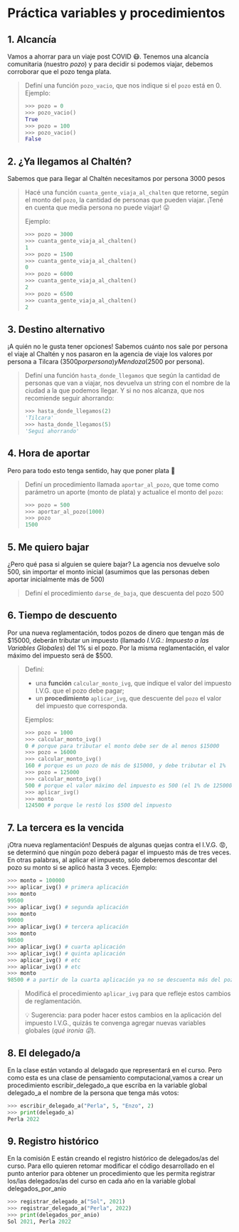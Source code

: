 # Práctica variables y procedimientos

## 1. Alcancía

Vamos a ahorrar para un viaje post COVID 😷. Tenemos una alcancía comunitaria (nuestro _pozo_) y para decidir si podemos viajar, debemos corroborar que el pozo tenga plata.

> Definí una función `pozo_vacio`, que nos indique si el `pozo` está en 0. Ejemplo:
>
> ```python
> >>> pozo = 0
> >>> pozo_vacio()
> True
> >>> pozo = 100
> >>> pozo_vacio()
> False
> ```


## 2. ¿Ya llegamos al Chaltén?

Sabemos que para llegar al Chaltén necesitamos por persona 3000 pesos

> Hacé una función `cuanta_gente_viaja_al_chalten` que retorne, según el monto del `pozo`, la cantidad de personas que pueden viajar. ¡Tené en cuenta que media persona no puede viajar! 😛
>
> Ejemplo:
>
> ```python
> >>> pozo = 3000
> >>> cuanta_gente_viaja_al_chalten()
> 1
> >>> pozo = 1500
> >>> cuanta_gente_viaja_al_chalten()
> 0
> >>> pozo = 6000
> >>> cuanta_gente_viaja_al_chalten()
> 2
> >>> pozo = 6500
> >>> cuanta_gente_viaja_al_chalten()
> 2
> ```


## 3. Destino alternativo

¡A quién no le gusta tener opciones! Sabemos cuánto nos sale por persona el viaje al Chaltén y nos pasaron en la agencia de viaje los valores por persona a Tilcara ($3500 por persona) y Mendoza ($2500 por persona).

> Definí una función `hasta_donde_llegamos` que según la cantidad de personas que van a viajar, nos devuelva un string con el nombre de la ciudad a la que podemos llegar. Y si no nos alcanza, que nos recomiende seguir ahorrando:
>
> ```python
> >>> hasta_donde_llegamos(2)
> 'Tilcara'
> >>> hasta_donde_llegamos(5)
> 'Seguí ahorrando'
> ```

## 4. Hora de aportar

Pero para todo esto tenga sentido, hay que poner plata 🤑

> Definí un procedimiento llamada `aportar_al_pozo`, que tome como parámetro un aporte (monto de plata) y actualice el monto del `pozo`:
>
> ```python
> >>> pozo = 500
> >>> aportar_al_pozo(1000)
> >>> pozo
> 1500
> ```

## 5. Me quiero bajar

¿Pero qué pasa si alguien se quiere bajar? La agencia nos devuelve solo 500, sin importar el monto inicial (asumimos que las personas deben aportar inicialmente más de 500)

> Definí el procedimiento `darse_de_baja`, que descuenta del pozo 500

## 6. Tiempo de descuento

Por una nueva reglamentación, todos pozos de dinero que tengan más de $15000, deberán tributar un impuesto (llamado _I.V.G.: Impuesto a las Variables Globales_) del 1% si el pozo. Por la misma reglamentación, el valor máximo del impuesto será de $500.

> Definí:
>
>  * una **función** `calcular_monto_ivg`, que indique el valor del impuesto I.V.G. que el pozo debe pagar;
>  * un **procedimiento** `aplicar_ivg`, que descuente del `pozo` el valor del impuesto que corresponda.
>
> Ejemplos:
>
> ```python
> >>> pozo = 1000
> >>> calcular_monto_ivg()
> 0 # porque para tributar el monto debe ser de al menos $15000
> >>> pozo = 16000
> >>> calcular_monto_ivg()
> 160 # porque es un pozo de más de $15000, y debe tributar el 1%
> >>> pozo = 125000
> >>> calcular_monto_ivg()
> 500 # porque el valor máximo del impuesto es 500 (el 1% de 125000 hubiera sido $1250)
> >>> aplicar_ivg()
> >>> monto
> 124500 # porque le restó los $500 del impuesto
> ```

## 7. La tercera es la vencida

¡Otra nueva reglamentación! Después de algunas quejas contra el I.V.G. 😡, se determinó que ningún pozo deberá pagar el impuesto más de tres veces. En otras palabras, al aplicar el impuesto, sólo deberemos descontar del pozo su monto si se aplicó hasta 3 veces. Ejemplo:

```python
>>> monto = 100000
>>> aplicar_ivg() # primera aplicación
>>> monto
99500
>>> aplicar_ivg() # segunda aplicación
>>> monto
99000
>>> aplicar_ivg() # tercera aplicación
>>> monto
98500
>>> aplicar_ivg() # cuarta aplicación
>>> aplicar_ivg() # quinta aplicación
>>> aplicar_ivg() # etc
>>> aplicar_ivg() # etc
>>> monto
98500 # a partir de la cuarta aplicación ya no se descuenta más del pozo
```

> Modificá el procedimiento `aplicar_ivg` para que refleje estos cambios de reglamentación.
>
> 💡 Sugerencia: para poder hacer estos cambios en la aplicación del impuesto I.V.G., quizás te convenga agregar nuevas variables globales (_qué ironía 😜_).


## 8. El delegado/a
En la clase están votando al delagado que representará en el curso. Pero como esta es una clase de pensamiento computacional,vamos a crear un procedimiento escribir_delegado_a que escriba en la variable global delegado_a el nombre de la persona que tenga más votos:

```python
>>> escribir_delegado_a("Perla", 5, "Enzo", 2)
>>> print(delegado_a)
Perla 2022
```

## 9. Registro histórico
En la comisión E están creando el registro histórico de delegados/as del curso. Para ello quieren retomar modificar el código desarrollado en el punto anterior para obtener un procedimiento que les permita registrar los/las delegados/as del curso en cada año en la variable global delegados_por_anio

```python
>>> registrar_delegado_a("Sol", 2021)
>>> registrar_delegado_a("Perla", 2022)
>>> print(delegados_por_anio)
Sol 2021, Perla 2022
```